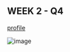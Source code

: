 ## WEEK 2 - Q4
[profile](https://www.codingame.com/profile/7035783b89eabd261b9040022d2571b81337854)



![image](https://user-images.githubusercontent.com/63556870/157334160-aa01ae53-979c-4844-bd69-11b81be306a9.png)
